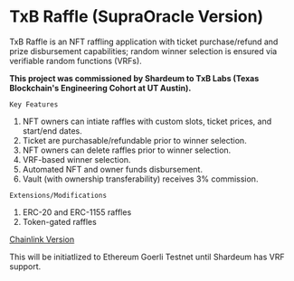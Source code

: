 # TxB Raffle (SupraOracle Version)

TxB Raffle is an NFT raffling application with ticket purchase/refund and prize disbursement capabilities; random winner selection is ensured via verifiable random functions (VRFs).

**This project was commissioned by Shardeum to TxB Labs (Texas Blockchain's Engineering Cohort at UT Austin).**

```Key Features```

1. NFT owners can intiate raffles with custom slots, ticket prices, and start/end dates.
2. Ticket are purchasable/refundable prior to winner selection.
3. NFT owners can delete raffles prior to winner selection.
4. VRF-based winner selection.
5. Automated NFT and owner funds disbursement.
6. Vault (with ownership transferability) receives 3% commission.

```Extensions/Modifications```

1. ERC-20 and ERC-1155 raffles
2. Token-gated raffles

[Chainlink Version](https://github.com/sreeduggirala/TxB-Raffle)

This will be initiatlized to Ethereum Goerli Testnet until Shardeum has VRF support.
